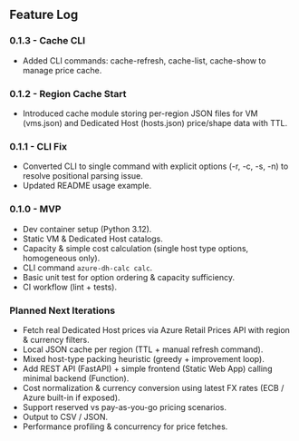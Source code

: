 ## Feature Log

### 0.1.3 - Cache CLI
- Added CLI commands: cache-refresh, cache-list, cache-show to manage price cache.

### 0.1.2 - Region Cache Start
- Introduced cache module storing per-region JSON files for VM (vms.json) and Dedicated Host (hosts.json) price/shape data with TTL.

### 0.1.1 - CLI Fix
- Converted CLI to single command with explicit options (-r, -c, -s, -n) to resolve positional parsing issue.
- Updated README usage example.

### 0.1.0 - MVP
- Dev container setup (Python 3.12).
- Static VM & Dedicated Host catalogs.
- Capacity & simple cost calculation (single host type options, homogeneous only).
- CLI command `azure-dh-calc calc`.
- Basic unit test for option ordering & capacity sufficiency.
- CI workflow (lint + tests).

### Planned Next Iterations
- Fetch real Dedicated Host prices via Azure Retail Prices API with region & currency filters.
- Local JSON cache per region (TTL + manual refresh command).
- Mixed host-type packing heuristic (greedy + improvement loop).
- Add REST API (FastAPI) + simple frontend (Static Web App) calling minimal backend (Function).
- Cost normalization & currency conversion using latest FX rates (ECB / Azure built-in if exposed).
- Support reserved vs pay-as-you-go pricing scenarios.
- Output to CSV / JSON.
- Performance profiling & concurrency for price fetches.
